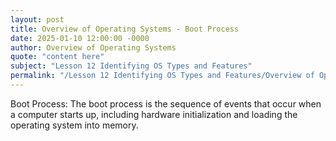 ```yaml
---
layout: post
title: Overview of Operating Systems - Boot Process
date: 2025-01-10 12:00:00 -0000
author: Overview of Operating Systems
quote: "content here"
subject: "Lesson 12 Identifying OS Types and Features"
permalink: "/Lesson 12 Identifying OS Types and Features/Overview of Operating Systems/Overview of Operating Systems - Boot Process"
---
```


Boot Process: The boot process is the sequence of events that occur when a computer starts up, including hardware initialization and loading the operating system into memory.
